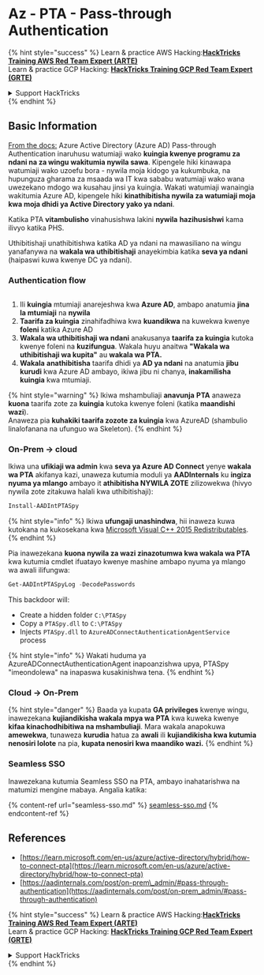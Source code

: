 # Az - PTA - Pass-through Authentication

{% hint style="success" %}
Learn & practice AWS Hacking:<img src="../../../../.gitbook/assets/image (1) (1) (1) (1).png" alt="" data-size="line">[**HackTricks Training AWS Red Team Expert (ARTE)**](https://training.hacktricks.xyz/courses/arte)<img src="../../../../.gitbook/assets/image (1) (1) (1) (1).png" alt="" data-size="line">\
Learn & practice GCP Hacking: <img src="../../../../.gitbook/assets/image (2) (1).png" alt="" data-size="line">[**HackTricks Training GCP Red Team Expert (GRTE)**<img src="../../../../.gitbook/assets/image (2) (1).png" alt="" data-size="line">](https://training.hacktricks.xyz/courses/grte)

<details>

<summary>Support HackTricks</summary>

* Check the [**subscription plans**](https://github.com/sponsors/carlospolop)!
* **Join the** 💬 [**Discord group**](https://discord.gg/hRep4RUj7f) or the [**telegram group**](https://t.me/peass) or **follow** us on **Twitter** 🐦 [**@hacktricks\_live**](https://twitter.com/hacktricks_live)**.**
* **Share hacking tricks by submitting PRs to the** [**HackTricks**](https://github.com/carlospolop/hacktricks) and [**HackTricks Cloud**](https://github.com/carlospolop/hacktricks-cloud) github repos.

</details>
{% endhint %}

## Basic Information

[From the docs:](https://learn.microsoft.com/en-us/entra/identity/hybrid/connect/how-to-connect-pta) Azure Active Directory (Azure AD) Pass-through Authentication inaruhusu watumiaji wako **kuingia kwenye programu za ndani na za wingu wakitumia nywila sawa**. Kipengele hiki kinawapa watumiaji wako uzoefu bora - nywila moja kidogo ya kukumbuka, na hupunguza gharama za msaada wa IT kwa sababu watumiaji wako wana uwezekano mdogo wa kusahau jinsi ya kuingia. Wakati watumiaji wanaingia wakitumia Azure AD, kipengele hiki **kinathibitisha nywila za watumiaji moja kwa moja dhidi ya Active Directory yako ya ndani**.

Katika PTA **vitambulisho** vinahusishwa lakini **nywila** **hazihusishwi** kama ilivyo katika PHS.

Uthibitishaji unathibitishwa katika AD ya ndani na mawasiliano na wingu yanafanywa na **wakala wa uthibitishaji** anayekimbia katika **seva ya ndani** (haipaswi kuwa kwenye DC ya ndani).

### Authentication flow

<figure><img src="../../../../.gitbook/assets/image (92).png" alt=""><figcaption></figcaption></figure>

1. Ili **kuingia** mtumiaji anarejeshwa kwa **Azure AD**, ambapo anatumia **jina la mtumiaji** na **nywila**
2. **Taarifa za kuingia** zinahifadhiwa kwa **kuandikwa** na kuwekwa kwenye **foleni** katika Azure AD
3. **Wakala wa uthibitishaji wa ndani** anakusanya **taarifa za kuingia** kutoka kwenye foleni na **kuzifungua**. Wakala huyu anaitwa **"Wakala wa uthibitishaji wa kupita"** au **wakala wa PTA.**
4. **Wakala** **anathibitisha** taarifa dhidi ya **AD ya ndani** na anatumia **jibu** **kurudi** kwa Azure AD ambayo, ikiwa jibu ni chanya, **inakamilisha kuingia** kwa mtumiaji.

{% hint style="warning" %}
Ikiwa mshambuliaji **anavunja** **PTA** anaweza **kuona** taarifa zote za **kuingia** kutoka kwenye foleni (katika **maandishi wazi**).\
Anaweza pia **kuhakiki taarifa zozote za kuingia** kwa AzureAD (shambulio linalofanana na ufunguo wa Skeleton).
{% endhint %}

### On-Prem -> cloud

Ikiwa una **ufikiaji wa admin** kwa **seva ya Azure AD Connect** yenye **wakala wa PTA** akifanya kazi, unaweza kutumia moduli ya **AADInternals** ku **ingiza nyuma ya mlango** ambayo it **athibitisha NYWILA ZOTE** zilizowekwa (hivyo nywila zote zitakuwa halali kwa uthibitishaji):
```powershell
Install-AADIntPTASpy
```
{% hint style="info" %}
Ikiwa **ufungaji unashindwa**, hii inaweza kuwa kutokana na kukosekana kwa [Microsoft Visual C++ 2015 Redistributables](https://download.microsoft.com/download/6/A/A/6AA4EDFF-645B-48C5-81CC-ED5963AEAD48/vc_redist.x64.exe).
{% endhint %}

Pia inawezekana **kuona nywila za wazi zinazotumwa kwa wakala wa PTA** kwa kutumia cmdlet ifuatayo kwenye mashine ambapo nyuma ya mlango wa awali ilifungwa:
```powershell
Get-AADIntPTASpyLog -DecodePasswords
```
This backdoor will:

* Create a hidden folder `C:\PTASpy`
* Copy a `PTASpy.dll` to `C:\PTASpy`
* Injects `PTASpy.dll` to `AzureADConnectAuthenticationAgentService` process

{% hint style="info" %}
Wakati huduma ya AzureADConnectAuthenticationAgent inapoanzishwa upya, PTASpy "imeondolewa" na inapaswa kusakinishwa tena.
{% endhint %}

### Cloud -> On-Prem

{% hint style="danger" %}
Baada ya kupata **GA privileges** kwenye wingu, inawezekana **kujiandikisha wakala mpya wa PTA** kwa kuweka kwenye **kifaa kinachodhibitiwa na mshambuliaji**. Mara wakala anapokuwa **amewekwa**, tunaweza **kurudia** hatua za **awali** ili **kujiandikisha kwa kutumia nenosiri lolote** na pia, **kupata nenosiri kwa maandiko wazi.**
{% endhint %}

### Seamless SSO

Inawezekana kutumia Seamless SSO na PTA, ambayo inahatarishwa na matumizi mengine mabaya. Angalia katika:

{% content-ref url="seamless-sso.md" %}
[seamless-sso.md](seamless-sso.md)
{% endcontent-ref %}

## References

* [https://learn.microsoft.com/en-us/azure/active-directory/hybrid/how-to-connect-pta](https://learn.microsoft.com/en-us/azure/active-directory/hybrid/how-to-connect-pta)
* [https://aadinternals.com/post/on-prem\_admin/#pass-through-authentication](https://aadinternals.com/post/on-prem_admin/#pass-through-authentication)

{% hint style="success" %}
Learn & practice AWS Hacking:<img src="../../../../.gitbook/assets/image (1) (1) (1) (1).png" alt="" data-size="line">[**HackTricks Training AWS Red Team Expert (ARTE)**](https://training.hacktricks.xyz/courses/arte)<img src="../../../../.gitbook/assets/image (1) (1) (1) (1).png" alt="" data-size="line">\
Learn & practice GCP Hacking: <img src="../../../../.gitbook/assets/image (2) (1).png" alt="" data-size="line">[**HackTricks Training GCP Red Team Expert (GRTE)**<img src="../../../../.gitbook/assets/image (2) (1).png" alt="" data-size="line">](https://training.hacktricks.xyz/courses/grte)

<details>

<summary>Support HackTricks</summary>

* Check the [**subscription plans**](https://github.com/sponsors/carlospolop)!
* **Join the** 💬 [**Discord group**](https://discord.gg/hRep4RUj7f) or the [**telegram group**](https://t.me/peass) or **follow** us on **Twitter** 🐦 [**@hacktricks\_live**](https://twitter.com/hacktricks_live)**.**
* **Share hacking tricks by submitting PRs to the** [**HackTricks**](https://github.com/carlospolop/hacktricks) and [**HackTricks Cloud**](https://github.com/carlospolop/hacktricks-cloud) github repos.

</details>
{% endhint %}
